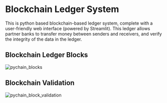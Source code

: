 # Blockchain Ledger System
 This is python based blockchain-based ledger system, complete with a user-friendly web interface (powered by Streamlit). This ledger allows partner banks to transfer money between senders and receivers, and verify the integrity of the data in the ledger.
 
 ## Blockchain Ledger Blocks
![pychain_blocks](https://user-images.githubusercontent.com/32145387/187810707-e1791b51-3e00-437e-836b-93431cfcf867.png)

## Blockchain Validation
![pychain_block_validation](https://user-images.githubusercontent.com/32145387/187810557-a6a6a3ef-04a2-436e-8036-b3cdeb1627de.png)
